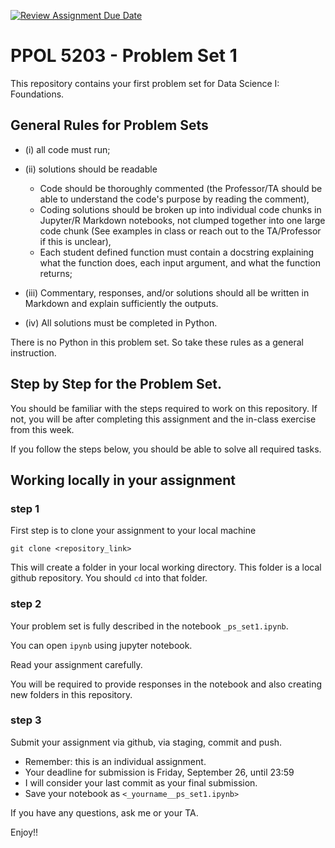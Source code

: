 [![Review Assignment Due Date](https://classroom.github.com/assets/deadline-readme-button-22041afd0340ce965d47ae6ef1cefeee28c7c493a6346c4f15d667ab976d596c.svg)](https://classroom.github.com/a/VYCD50T6)
# PPOL 5203 - Problem Set 1

This repository contains your first problem set for Data Science I: Foundations. 


## General Rules for Problem Sets


- (i) all code must run;

- (ii) solutions should be readable

    -   Code should be thoroughly commented (the Professor/TA should be able to understand the code's purpose by reading the comment),
    -   Coding solutions should be broken up into individual code chunks in Jupyter/R Markdown notebooks, not clumped together into one large code chunk (See examples in class or reach out to the TA/Professor if this is unclear),
    -   Each student defined function must contain a docstring explaining what the function does, each input argument, and what the function returns;



- (iii) Commentary, responses, and/or solutions should all be written in Markdown and explain sufficiently the outputs.

- (iv) All solutions  must be completed in Python.


There is no Python in this problem set. So take these rules as a general instruction. 


## Step by Step for the Problem Set. 

You should be familiar with the steps required to work on this repository. If not, you will be after completing this assignment and the in-class exercise from this week. 

If you follow the steps below, you should be able to solve all required tasks. 

## Working locally in your assignment

### step 1

First step is to clone your assignment to your local machine

```
git clone <repository_link>
```

This will create a folder in your local working directory. This folder is a local github repository. You should `cd` into that folder. 

### step 2

Your problem set is fully described in the notebook `_ps_set1.ipynb`. 

You can open `ipynb` using jupyter notebook. 

Read your assignment carefully. 

You will be required to provide responses in the notebook and also creating new folders in this repository. 


### step 3

Submit your assignment via github, via staging, commit and push. 

- Remember: this is an individual assignment.
- Your deadline for submission is Friday, September 26, until 23:59
- I will consider your last commit as your final submission.
- Save your notebook as `<_yourname__ps_set1.ipynb>`


If you have any questions, ask me or your TA. 


Enjoy!!








